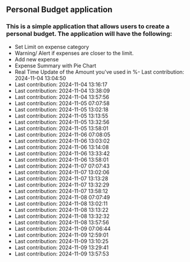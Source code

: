 ## Personal Budget application

### This is a simple application that allows users to create a personal budget. The application will have the following:

- Set Limit on expense category
- Warning/ Alert if expenses are closer to the limit.
- Add new expense
- Expense Summary with Pie Chart
- Real Time Update of the Amount you've used in %- Last contribution: 2024-11-04 13:04:50
- Last contribution: 2024-11-04 13:16:17
- Last contribution: 2024-11-04 13:38:09
- Last contribution: 2024-11-04 13:57:56
- Last contribution: 2024-11-05 07:07:58
- Last contribution: 2024-11-05 13:02:18
- Last contribution: 2024-11-05 13:13:55
- Last contribution: 2024-11-05 13:32:56
- Last contribution: 2024-11-05 13:58:01
- Last contribution: 2024-11-06 07:08:05
- Last contribution: 2024-11-06 13:03:02
- Last contribution: 2024-11-06 13:14:08
- Last contribution: 2024-11-06 13:33:42
- Last contribution: 2024-11-06 13:58:01
- Last contribution: 2024-11-07 07:07:43
- Last contribution: 2024-11-07 13:02:06
- Last contribution: 2024-11-07 13:13:28
- Last contribution: 2024-11-07 13:32:29
- Last contribution: 2024-11-07 13:58:12
- Last contribution: 2024-11-08 07:07:49
- Last contribution: 2024-11-08 13:02:11
- Last contribution: 2024-11-08 13:13:22
- Last contribution: 2024-11-08 13:32:32
- Last contribution: 2024-11-08 13:57:56
- Last contribution: 2024-11-09 07:06:44
- Last contribution: 2024-11-09 12:59:01
- Last contribution: 2024-11-09 13:10:25
- Last contribution: 2024-11-09 13:29:41
- Last contribution: 2024-11-09 13:57:53
